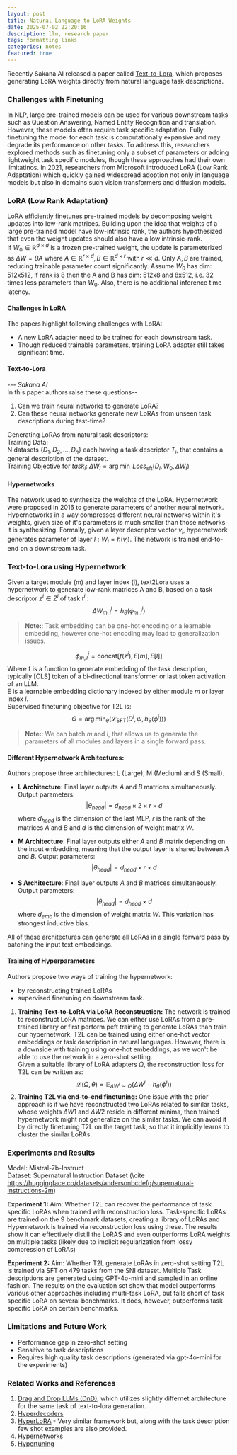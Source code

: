```yaml
---
layout: post
title: Natural Language to LoRA Weights
date: 2025-07-02 22:20:16
description: llm, research paper
tags: formatting links
categories: notes
featured: true
---
```

Recently Sakana AI released a paper called [Text-to-Lora](https://github.com/SakanaAI/text-to-lora), which proposes generating LoRA weights directly from natural language task descriptions. 

### Challenges with Finetuning
In NLP, large pre-trained models can be used for various downstream tasks such as Question Answering, Named Entity Recognition and translation. However, these models often require task specific adaptation. Fully finetuning the model for each task is computationally expansive and may degrade  its performance on other tasks. To address this, researchers explored methods such as finetuning only a subset of parameters or adding lightweight task specific modules, though these approaches had their own limitatinos. In 2021, researchers from Microsoft introduced LoRA (Low Rank Adaptation) which quickly gained widespread adoption not only in language models but also in domains such vision transformers and diffusion models. 
### LoRA (Low Rank Adaptation) 
LoRA efficiently finetunes pre-trained models by decomposing weight updates into low-rank matrices. Building upon the idea that weights of a large pre-trained model have low-intrinsic rank, the authors hypothesized that even the weight updates should also have a low intrinsic-rank. <br>If $W_0 \in \mathbb{R}^{d \times d}$ is a frozen pre-trained weight, the update is parameterized as $\Delta W = BA$ where $A \in \mathbb{R}^{r \times d}, B \in \mathbb{R}^{d \times r}$ with $r \ll d$. Only $A, B$ are trained, reducing trainable parameter count significantly.
Assume $W_{0}$ has dim: 512x512, if rank is 8 then the A and B has dim: 512x8 and 8x512, i.e. 32 times less parameters than $W_{0}$. Also, there is no additional inference time latency.

#### Challenges in LoRA
The papers highlight following challenges with LoRA:
- A new LoRA adapter need to be trained for each downstream task.
- Though reduced trainable parameters, training LoRA adapter still takes significant time.


#### Text-to-Lora 
---         *Sakana AI*<br>
In this paper authors raise these questions-- <br>
1. Can we train neural networks to generate LoRA?
2. Can these neural networks generate new LoRAs from unseen task descriptions during test-time?

Generating LoRAs from natural task descriptors:<br>
Training Data: <br>
N datasets $\{D_1, D_2, \ldots, D_n\}$ each having a task descriptor $T_i$, that contains a general description of the dataset. <br>
Training Objective for $task_i:\; \Delta W_i = \arg\min \; Loss_{\text{sft}}(D_i, W_0, \Delta W_i)$

#### Hypernetworks
The network used to synthesize the weights of the LoRA. Hypernetwork were proposed in 2016 to generate parameters of another neural network. Hypernetworks in a way compresses different neural networks within it's weights, given size of it's parameters is much smaller than those networks it is synthesizing.  Formally, given a layer descriptor vector $v_l$, hypernetwork generates parameter of layer $l: W_l = h(v_l)$. The network is trained end-to-end on a downstream task. 

### Text-to-Lora using Hypernetwork
Given a target module (m) and layer index (l), text2Lora uses a hypernetwork to generate low-rank matrices A and B, based on a task descriptor $z^{i}\in Z^{i}$ of task $t^{i}$ :<br>
$$
\Delta W_{m,l}^{i} = h_{\theta}(\phi_{m,l}^{i})
$$
>**Note:**: Task embedding can be one-hot encoding or a learnable embedding, however one-hot encoding may lead to generalization issues.

$$
\phi_{m,l}^{i} = \text{concat}[f(z^{i}), E[m], E[l]]
$$
Where f is a function to generate embedding of the task description, typically $\text{[CLS]}$ token of a bi-directional transformer or last token activation of an LLM.<br>
E is a learnable embedding dictionary indexed by either module $m$ or layer index $l$. <br>
Supervised finetuning objective for T2L is:
$$
\Theta = \arg\min_{\theta}(\mathcal{L}_{\mathrm{SFT}}(D^{i},\psi,h_{\theta}(\phi^{i})))
$$
>**Note:**: We can batch $m$ and $l$, that allows us to generate the parameters of all modules and layers in a single forward pass. 

#### Different Hypernetwork Architectures:
Authors propose three architectures: L (Large), M (Medium) and S (Small). 
- **L Architecture**: Final layer outputs $A$ and $B$ matrices simultaneously. Output parameters: 
  $$
  |\theta_{head}| = d_{head}\times 2 \times r \times d 
  $$
  where $d_{head}$ is the dimension of the last MLP, $r$ is the rank of the matrices $A$ and $B$ and $d$ is the dimension of weight matrix $W$.

- **M Architecture**: Final layer outputs either $A$ and $B$ matrix depending on the input embedding, meaning that the output layer is shared between $A$ and $B$. Output parameters: 
  $$
  |\theta_{head}| = d_{head} \times r \times d 
  $$

- **S Architecture**: Final layer outputs $A$ and $B$ matrices simultaneously. Output parameters: 
  $$
  |\theta_{head}| = d_{head}\times d
  $$
  where $d_{emb}$ is the dimension of weight matrix $W$. This variation has strongest inductive bias. 

All of these architectures can generate all LoRAs in a single forward pass by batching the input text embeddings. 

#### Training of Hyperparameters
Authors propose two ways of training the hypernetwork:
- by reconstructing trained LoRAs
- supervised finetuning on downstream task. 

1. **Training Text-to-LoRA via LoRA Reconstruction:** The network is trained to reconstruct LoRA matrices. We can either use LoRAs from a pre-trained library or first perform peft training to generate LoRAs than train our hypernetwork. T2L can be trained using either one-hot vector embeddings or task description in natural languages. However, there is a downside with training using one-hot embeddings, as we won't be able to use the network in a zero-shot setting. <br>
Given a suitable library of LoRA adapters $\Omega$, the reconstruction loss for T2L can be written as:
$$
\mathcal L(\Omega,\theta) = \mathbb E_{\Delta W^i \sim \Omega} (\Delta W^i - h_{\theta}(\phi^i))
$$
2. **Training T2L via end-to-end finetuning:**
One issue with the prior approach is if we have reconstructed two LoRAs related to similar tasks, whose weights $\Delta W1$ and $\Delta W2$ reside in different minima, then trained hypernetwork might not generalize on the similar tasks. We can avoid it by directly finetuning T2L on the target task, so that it implicitly learns to cluster the similar LoRAs. 


### Experiments and Results
Model: Mistral-7b-Instruct <br>
Dataset: Supernatural Instruction Dataset (\cite https://huggingface.co/datasets/andersonbcdefg/supernatural-instructions-2m)


**Experiment 1:** 
Aim: Whether T2L can recover the performance of task specific LoRAs when trained with reconstruction loss. 
Task-specific LoRAs are trained on the 9 benchmark datasets, creating a library of LoRAs and Hypernetwork is trained via reconstruction loss using these. The results show it can effectively distill the LoRAS and even outperforms LoRA weights on multiple tasks (likely due to implicit regularization from lossy compression of LoRAs)

**Experiment 2:** 
Aim: Whether T2L generate LoRAs in zero-shot setting
T2L is trained via SFT on 479 tasks from the SNI dataset. Multiple Task descriptions are generated using GPT-4o-mini and sampled in an online fashion. The results on the evaluation set show that model outperforms various other approaches including multi-task LoRA, but falls short of task specific LoRA on several benchmarks. It does, however, outperforms task specific LoRA on certain benchmarks. 

### Limitations and Future Work
- Performance gap in zero-shot setting
- Sensitive to task descriptions
- Requires high quality task descriptions (generated via gpt-4o-mini for the experiments)


### Related Works and References

1. [Drag and Drop LLMs (DnD)](https://jerryliang24.github.io/DnD), which utilizes slightly differnet architecture for the same task of text-to-lora generation.
2. [Hyperdecoders](https://arxiv.org/abs/2203.08304)
3. [HyperLoRA](https://aclanthology.org/2024.findings-emnlp.956.pdf) - Very similar framework but, along with the task description few shot examples are also provided.
4. [Hypernetworks](https://arxiv.org/abs/1609.09106)
5. [Hypertuning](https://openreview.net/forum?id=O0iQkpQfFe)